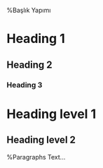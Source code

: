 %Başlık Yapımı
# Heading 1
## Heading 2
### Heading 3
Heading level 1
===============
Heading level 2
---------------

%Paragraphs
Text...

